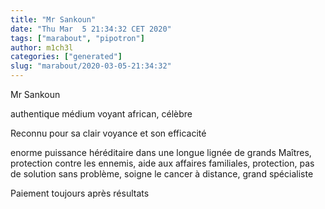 ```yaml
---
title: "Mr Sankoun"
date: "Thu Mar  5 21:34:32 CET 2020"
tags: ["marabout", "pipotron"]
author: m1ch3l
categories: ["generated"]
slug: "marabout/2020-03-05-21:34:32"
---
```


Mr Sankoun

authentique médium voyant african, célèbre

Reconnu pour sa clair voyance et son efficacité

enorme puissance héréditaire dans une longue lignée de grands Maîtres, protection contre les ennemis, aide aux affaires familiales, protection, pas de solution sans problème, soigne le cancer à distance, grand spécialiste

Paiement toujours après résultats
